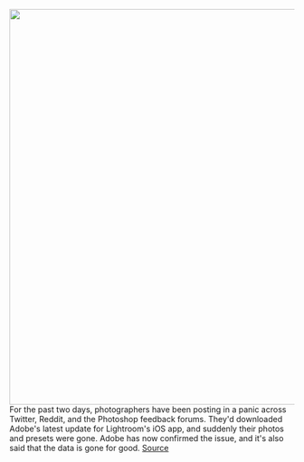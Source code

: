 <img src='https://cdn.vox-cdn.com/thumbor/FGYaOzi0g8y60bLzje_3F4GEPSY=/0x0:3200x2129/1200x800/filters:focal(1344x809:1856x1321)/cdn.vox-cdn.com/uploads/chorus_image/image/67233878/1208999496.jpg.0.jpg' width='700px' /><br/>
For the past two days, photographers have been posting in a panic across Twitter, Reddit, and the Photoshop feedback forums. They'd downloaded Adobe's latest update for Lightroom's iOS app, and suddenly their photos and presets were gone. Adobe has now confirmed the issue, and it's also said that the data is gone for good.
<a href='https://www.theverge.com/2020/8/20/21377411/adobe-lightroom-ios-ipados-app-update-pictures-photos-presets-deleted'> Source <a/>